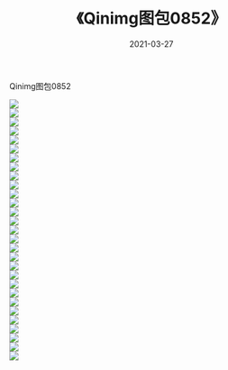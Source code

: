 ﻿---
layout: post
title:  《Qinimg图包0852》
date:   2021-03-27
img: http://imgx.orgx.ga/Qinimg图包/Qinimg图包0852/000.jpg
categories: [美女, 清纯, 唯美]
---

Qinimg图包0852

 ![](http://imgx.orgx.ga/Qinimg图包/Qinimg图包0852/001.jpg) <br>![](http://imgx.orgx.ga/Qinimg图包/Qinimg图包0852/002.jpg) <br>![](http://imgx.orgx.ga/Qinimg图包/Qinimg图包0852/003.jpg) <br>![](http://imgx.orgx.ga/Qinimg图包/Qinimg图包0852/004.jpg) <br>![](http://imgx.orgx.ga/Qinimg图包/Qinimg图包0852/005.jpg) <br>![](http://imgx.orgx.ga/Qinimg图包/Qinimg图包0852/006.jpg) <br>![](http://imgx.orgx.ga/Qinimg图包/Qinimg图包0852/007.jpg) <br>![](http://imgx.orgx.ga/Qinimg图包/Qinimg图包0852/008.jpg) <br>![](http://imgx.orgx.ga/Qinimg图包/Qinimg图包0852/009.jpg) <br>![](http://imgx.orgx.ga/Qinimg图包/Qinimg图包0852/010.jpg) <br>![](http://imgx.orgx.ga/Qinimg图包/Qinimg图包0852/011.jpg) <br>![](http://imgx.orgx.ga/Qinimg图包/Qinimg图包0852/012.jpg) <br>![](http://imgx.orgx.ga/Qinimg图包/Qinimg图包0852/013.jpg) <br>![](http://imgx.orgx.ga/Qinimg图包/Qinimg图包0852/014.jpg) <br>![](http://imgx.orgx.ga/Qinimg图包/Qinimg图包0852/015.jpg) <br>![](http://imgx.orgx.ga/Qinimg图包/Qinimg图包0852/016.jpg) <br>![](http://imgx.orgx.ga/Qinimg图包/Qinimg图包0852/017.jpg) <br>![](http://imgx.orgx.ga/Qinimg图包/Qinimg图包0852/018.jpg) <br>![](http://imgx.orgx.ga/Qinimg图包/Qinimg图包0852/019.jpg) <br>![](http://imgx.orgx.ga/Qinimg图包/Qinimg图包0852/020.jpg) <br>![](http://imgx.orgx.ga/Qinimg图包/Qinimg图包0852/021.jpg) <br>![](http://imgx.orgx.ga/Qinimg图包/Qinimg图包0852/022.jpg) <br>![](http://imgx.orgx.ga/Qinimg图包/Qinimg图包0852/023.jpg) <br>![](http://imgx.orgx.ga/Qinimg图包/Qinimg图包0852/024.jpg) <br>![](http://imgx.orgx.ga/Qinimg图包/Qinimg图包0852/025.jpg) <br>![](http://imgx.orgx.ga/Qinimg图包/Qinimg图包0852/026.jpg) <br>![](http://imgx.orgx.ga/Qinimg图包/Qinimg图包0852/027.jpg) <br>![](http://imgx.orgx.ga/Qinimg图包/Qinimg图包0852/028.jpg) <br>![](http://imgx.orgx.ga/Qinimg图包/Qinimg图包0852/029.jpg) <br>
